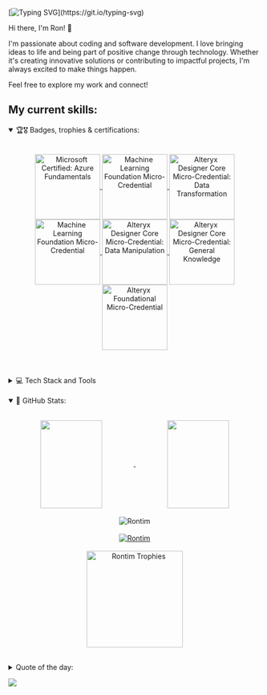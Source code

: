 [![Typing SVG](https://readme-typing-svg.demolab.com/?font=Caveat&weight=1000&size=30&duration=4000&pause=500&color=760000&center=true&width=550&lines=Hi+there!;+My+name+is+Ron+Gitonga!;A+passionate+developer+;+And+;+A+computer+science+enthusiast++;)](https://git.io/typing-svg)

Hi there, I'm Ron! 👋

I'm passionate about coding and software development. I love bringing ideas to life and being part of positive change through technology. Whether it's creating innovative solutions or contributing to impactful projects, I'm always excited to make things happen.

Feel free to explore my work and connect!

## My current skills:

<details align="left" open="">
    <summary>
        🏆🎖 Badges, trophies & certifications:
    </summary>
    <br><br>
   <div align="center">
       <a href="https://www.credly.com/badges/5826ca06-2221-47ae-a467-9ea31400f94e/public_url">
           <img 
                align="center" 
                src="https://images.credly.com/size/110x110/images/be8fcaeb-c769-4858-b567-ffaaa73ce8cf/image.png" 
                alt="Microsoft Certified: Azure Fundamentals" 
                width="130"
            />
       </a>
        <a href="https://www.credly.com/badges/b36a294f-cd5a-44f8-8af3-35daf24b7c82/public_url">
            <img 
                align="center" 
                src="https://images.credly.com/size/110x110/images/70b7f41e-7711-426d-8e87-e6a7b14d3790/image.png" 
                alt="Machine Learning Foundation Micro-Credential" 
                width="130"
                mar
            />
        </a>
       <a href="https://www.credly.com/badges/b36a294f-cd5a-44f8-8af3-35daf24b7c82/public_url">
            <img 
                align="center" 
                src="https://images.credly.com/size/110x110/images/f952f075-87e6-4241-ba10-7d568ca7a3b7/image.png" 
                alt="Alteryx Designer Core Micro-Credential: Data Transformation" 
                width="130"
            />
        </a>
       <a href="https://www.credly.com/badges/b36a294f-cd5a-44f8-8af3-35daf24b7c82/public_url">
            <img 
                align="center" 
                src="https://images.credly.com/size/340x340/images/14744318-8d6a-49c3-971d-6a4a0f524925/Certification_Designer_Core.png" 
                alt="Machine Learning Foundation Micro-Credential" 
                width="130"
            />
        </a>
       <a href="https://www.credly.com/badges/986f9eb4-b634-4d0c-8d6e-a19bf49a87a1/public_url">
            <img 
                align="center" 
                src="https://images.credly.com/size/110x110/images/e180e067-93e5-4262-b811-9d58414339a5/image.png" 
                alt="Alteryx Designer Core Micro-Credential: Data Manipulation" 
                width="130"
            />
        </a>
       <a href="https://www.credly.com/badges/f73fcfe9-a4fe-42ca-939b-11b2f1736143/public_url">
            <img 
                align="center" 
                src="https://images.credly.com/size/110x110/images/a18fc3ad-56c7-4533-b6da-c4bd8478cb41/image.png" 
                alt="Alteryx Designer Core Micro-Credential: General Knowledge" 
                width="130"
            />
        </a>
       <a href="https://www.credly.com/badges/dedd7f4b-362c-48d2-aba2-93a12f1032b0/public_url">
            <img 
                align="center" 
                src="https://images.credly.com/size/110x110/images/1ec9c0f8-60f4-4c96-8fc8-2442b9022a12/image.png" 
                alt="Alteryx Foundational Micro-Credential" 
                width="130"
            />
        </a>
   </div>
<br></br>
</details>
<br>

<details align="left">
    <summary>
        💻 Tech Stack and Tools 
    </summary>

![Javascript](https://img.shields.io/badge/Javascript-F0DB4F?style=for-the-badge&labelColor=black&logo=javascript&logoColor=F0DB4F)
![React](https://img.shields.io/badge/-React-61DBFB?style=for-the-badge&labelColor=black&logo=react&logoColor=61DBFB)
![React Native](https://img.shields.io/badge/React_Native-20232A?style=for-the-badge&logo=react&logoColor=61DAFB)
![HTML](https://img.shields.io/badge/HTML5-E34F26?style=for-the-badge&logo=html5&logoColor=white)
![CSS3](https://img.shields.io/badge/CSS3-1572B6?style=for-the-badge&logo=css3&logoColor=white)
![VSCode](https://img.shields.io/badge/Visual_Studio-0078d7?style=for-the-badge&logo=visual%20studio&logoColor=white)
![Git](https://img.shields.io/badge/Git-F05032?style=for-the-badge&logo=git&logoColor=white)
![PHP](https://img.shields.io/badge/php-%23777BB4.svg?style=for-the-badge&logo=php&logoColor=white)
![Java](https://img.shields.io/badge/java-%23ED8B00.svg?style=for-the-badge&logo=java&logoColor=white)
![Python](https://img.shields.io/badge/python-3670A0?style=for-the-badge&logo=python&logoColor=ffdd54)
![MySQL](https://img.shields.io/badge/mysql-%2300f.svg?style=for-the-badge&logo=mysql&logoColor=white)
![Gimp Gnu Image Manipulation Program](https://img.shields.io/badge/Gimp-657D8B?style=for-the-badge&logo=gimp&logoColor=FFFFFF)
![Bootstrap](https://img.shields.io/badge/bootstrap-%23563D7C.svg?style=for-the-badge&logo=bootstrap&logoColor=white)

</details>
<br>
<details open="">
    <summary>
    📔 GitHub Stats:
    </summary>
    <br>
    <p align="center">
        <a href="https://github.com/Rontim">
            <img align="center"  
            height="175px" 
            src="https://my-github-stats-one.vercel.app/api?username=Rontim&show_icons=true&theme=transparent&border_color=7F3FBF&title_color=F85D7F&icon_color=F8D866" 
            height="192px" 
            width="49.5%"/>
        </a>
        <a href="https://github.com/Rontim">
            <img align="center" 
            height="175px"  
            src="https://denvercoder1-github-readme-stats.vercel.app/api/top-langs/?username=Rontim&langs_count=8&layout=compact&theme=react&border_color=7F3FBF&bg_color=0D1117&title_color=F85D7F&icon_color=F8D866" 
            height="192px" 
            width="49.5%"/>
        </a>
        <br><br>
        <a>
        </a>
        <img align="center" 
        src="https://github-readme-streak-stats.herokuapp.com/?user=Rontim&theme=radical&border=7F3FBF&background=0D1117" alt="Rontim"/>
        <br><br>
        <a href="https://github.com/Rontim">
            <img src="https://github-profile-summary-cards.vercel.app/api/cards/profile-details?username=Rontim&theme=radical" alt="Rontim"/>
        </a>
        <br><br>
        <img align="centre" src="https://github-profile-trophy.vercel.app/?username=Rontim&theme=matrix&row=2&column=6&title=MultiLanguage,Repositories,Commits,Followers,PullRequest,Experience&margin-w=5" alt="Rontim Trophies" height="192px"/>
    </p>
</detail>


<br>
<details align="centre">
    <summary>
        Quote of the day:
    </summary>
    <br>
    <p align="center">
        <img align="center" 
            height="250px"  
            src="https://quotes-github-readme.vercel.app/api?type=vertical&theme=algolia" 
            width="50%"
        />
    </p>
</details>


[![](https://visitcount.itsvg.in/api?id=Rontim&icon=0&color=0)](https://visitcount.itsvg.in)
